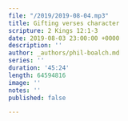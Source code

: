 ```yaml
---
file: "/2019/2019-08-04.mp3"
title: Gifting verses character
scripture: 2 Kings 12:1-3
date: 2019-08-03 23:00:00 +0000
description: ''
author: _authors/phil-boalch.md
series: ''
duration: '45:24'
length: 64594816
image: ''
notes: ''
published: false

---
```

